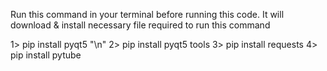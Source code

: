 Run this command in your terminal before running this code.
It will download & install necessary file required to run this command

1> pip install pyqt5 "\n"
2> pip install pyqt5 tools
3> pip install requests
4> pip install pytube
